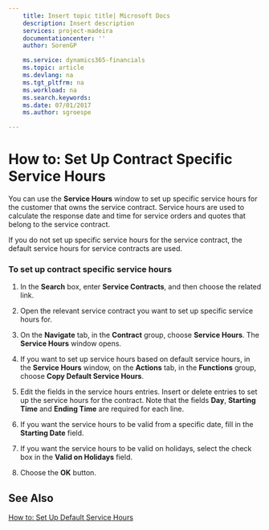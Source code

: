 ```yaml
---
    title: Insert topic title| Microsoft Docs
    description: Insert description
    services: project-madeira
    documentationcenter: ''
    author: SorenGP

    ms.service: dynamics365-financials
    ms.topic: article
    ms.devlang: na
    ms.tgt_pltfrm: na
    ms.workload: na
    ms.search.keywords:
    ms.date: 07/01/2017
    ms.author: sgroespe

---
```

# How to: Set Up Contract Specific Service Hours
You can use the **Service Hours** window to set up specific service hours for the customer that owns the service contract. Service hours are used to calculate the response date and time for service orders and quotes that belong to the service contract.  
  
 If you do not set up specific service hours for the service contract, the default service hours for service contracts are used.  
  
### To set up contract specific service hours  
  
1.  In the **Search** box, enter **Service Contracts**, and then choose the related link.  
  
2.  Open the relevant service contract you want to set up specific service hours for.  
  
3.  On the **Navigate** tab, in the **Contract** group, choose **Service Hours**. The **Service Hours** window opens.  
  
4.  If you want to set up service hours based on default service hours, in the **Service Hours** window, on the **Actions** tab, in the **Functions** group, choose **Copy Default Service Hours**.  
  
5.  Edit the fields in the service hours entries. Insert or delete entries to set up the service hours for the contract. Note that the fields **Day**, **Starting Time** and **Ending Time** are required for each line.  
  
6.  If you want the service hours to be valid from a specific date, fill in the **Starting Date** field.  
  
7.  If you want the service hours to be valid on holidays, select the check box in the **Valid on Holidays** field.  
  
8.  Choose the **OK** button.  
  
## See Also  
 [How to: Set Up Default Service Hours](../how-to-set-up-default-service-hours.md)